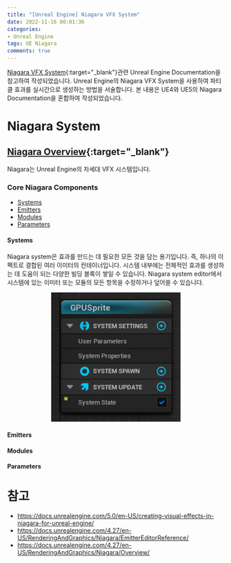 ```yaml
---
title: "[Unreal Engine] Niagara VFX System"
date: 2022-11-16 00:01:36
categories:
- Unreal Engine
tags: UE Niagara
comments: true
---
```



[Niagara VFX System](https://docs.unrealengine.com/5.0/en-US/creating-visual-effects-in-niagara-for-unreal-engine/){:target="_blank"}관련 Unreal Engine Documentation을 참고하여 작성되었습니다. Unreal Engine의 Niagara VFX System을 사용하여 파티클 효과를 실시간으로 생성하는 방법을 서술합니다. 본 내용은 UE4와 UE5의 Niagara Documentation을 혼합하여 작성되었습니다. 

<!-- more -->

# Niagara System 
## [Niagara Overview](https://docs.unrealengine.com/5.0/en-US/overview-of-niagara-effects-for-unreal-engine/){:target="_blank"}
Niagara는 Unreal Engine의 차세대 VFX 시스템입니다.

### Core Niagara Components
* [Systems](#systems)
* [Emitters](#emitters)
* [Modules](#modules)
* [Parameters](#parameters)


#### Systems
Niagara system은 효과를 만드는 데 필요한 모든 것을 담는 용기입니다. 즉, 하나의 이펙트로 결합된 여러 이미터의 컨테이너입니다. 시스템 내부에는 전체적인 효과를 생성하는 데 도움이 되는 다양한 빌딩 블록이 쌓일 수 있습니다. Niagara system editor에서 시스템에 있는 이미터 또는 모듈의 모든 항목을 수정하거나 덮어쓸 수 있습니다.
<p align="center"><img src="/assets/images/Image_UE5/01-niagara-system.webp" width="300" height="300" /> </p>

#### Emitters

#### Modules

#### Parameters

# 참고
* https://docs.unrealengine.com/5.0/en-US/creating-visual-effects-in-niagara-for-unreal-engine/
* https://docs.unrealengine.com/4.27/en-US/RenderingAndGraphics/Niagara/EmitterEditorReference/
* https://docs.unrealengine.com/4.27/en-US/RenderingAndGraphics/Niagara/Overview/
 